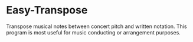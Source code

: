 # Easy-Transpose
Transpose musical notes between concert pitch and written notation. This program is most useful for music conducting or arrangement purposes.
